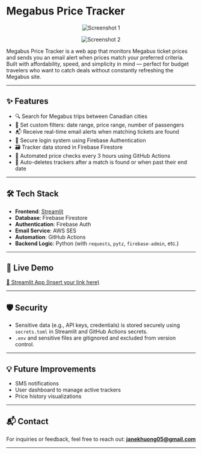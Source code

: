 # Megabus Price Tracker

<p align="center">
  <img src="https://via.placeholder.com/600x300?text=Screenshot+1" alt="Screenshot 1" />
</p>
<p align="center">
  <img src="https://via.placeholder.com/600x300?text=Screenshot+2" alt="Screenshot 2" />
</p>

Megabus Price Tracker is a web app that monitors Megabus ticket prices and sends you an email alert when prices match your preferred criteria. Built with affordability, speed, and simplicity in mind — perfect for budget travelers who want to catch deals without constantly refreshing the Megabus site.

---

## ✨ Features

- 🔍 Search for Megabus trips between Canadian cities  
- 🎯 Set custom filters: date range, price range, number of passengers  
- 📬 Receive real-time email alerts when matching tickets are found  
- 🔐 Secure login system using Firebase Authentication  
- 🗃️ Tracker data stored in Firebase Firestore  
- 🚀 Automated price checks every 3 hours using GitHub Actions  
- 🧹 Auto-deletes trackers after a match is found or when past their end date

---

## 🛠 Tech Stack

- **Frontend**: [Streamlit](https://streamlit.io/)  
- **Database**: Firebase Firestore  
- **Authentication**: Firebase Auth  
- **Email Service**: AWS SES  
- **Automation**: GitHub Actions  
- **Backend Logic**: Python (with `requests`, `pytz`, `firebase-admin`, etc.)

---

## 📌 Live Demo

[🔗 Streamlit App (Insert your link here)](https://your-streamlit-app-link)

---

## 🛡️ Security

- Sensitive data (e.g., API keys, credentials) is stored securely using `secrets.toml` in Streamlit and GitHub Actions secrets.
- `.env` and sensitive files are gitignored and excluded from version control.

---

## 💡 Future Improvements

- SMS notifications  
- User dashboard to manage active trackers  
- Price history visualizations

---

## 📬 Contact

For inquiries or feedback, feel free to reach out: **janekhuong05@gmail.com**

---

